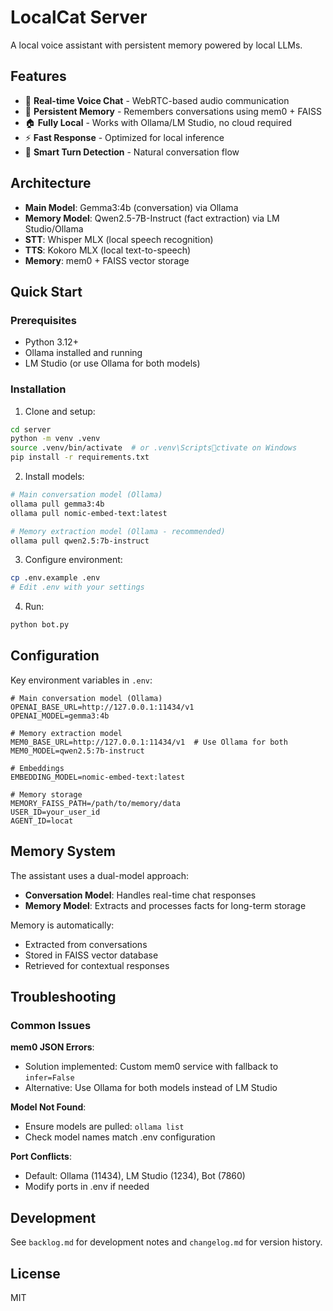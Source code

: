 # LocalCat Server

A local voice assistant with persistent memory powered by local LLMs.

## Features

- 🎤 **Real-time Voice Chat** - WebRTC-based audio communication
- 🧠 **Persistent Memory** - Remembers conversations using mem0 + FAISS
- 🏠 **Fully Local** - Works with Ollama/LM Studio, no cloud required
- ⚡ **Fast Response** - Optimized for local inference
- 🔄 **Smart Turn Detection** - Natural conversation flow

## Architecture

- **Main Model**: Gemma3:4b (conversation) via Ollama
- **Memory Model**: Qwen2.5-7B-Instruct (fact extraction) via LM Studio/Ollama
- **STT**: Whisper MLX (local speech recognition)
- **TTS**: Kokoro MLX (local text-to-speech)
- **Memory**: mem0 + FAISS vector storage

## Quick Start

### Prerequisites
- Python 3.12+
- Ollama installed and running
- LM Studio (or use Ollama for both models)

### Installation

1. Clone and setup:
```bash
cd server
python -m venv .venv
source .venv/bin/activate  # or .venv\Scriptsctivate on Windows
pip install -r requirements.txt
```

2. Install models:
```bash
# Main conversation model (Ollama)
ollama pull gemma3:4b
ollama pull nomic-embed-text:latest

# Memory extraction model (Ollama - recommended)
ollama pull qwen2.5:7b-instruct
```

3. Configure environment:
```bash
cp .env.example .env
# Edit .env with your settings
```

4. Run:
```bash
python bot.py
```

## Configuration

Key environment variables in `.env`:

```env
# Main conversation model (Ollama)
OPENAI_BASE_URL=http://127.0.0.1:11434/v1
OPENAI_MODEL=gemma3:4b

# Memory extraction model 
MEM0_BASE_URL=http://127.0.0.1:11434/v1  # Use Ollama for both
MEM0_MODEL=qwen2.5:7b-instruct

# Embeddings
EMBEDDING_MODEL=nomic-embed-text:latest

# Memory storage
MEMORY_FAISS_PATH=/path/to/memory/data
USER_ID=your_user_id
AGENT_ID=locat
```

## Memory System

The assistant uses a dual-model approach:
- **Conversation Model**: Handles real-time chat responses
- **Memory Model**: Extracts and processes facts for long-term storage

Memory is automatically:
- Extracted from conversations
- Stored in FAISS vector database
- Retrieved for contextual responses

## Troubleshooting

### Common Issues

**mem0 JSON Errors**: 
- Solution implemented: Custom mem0 service with fallback to `infer=False`
- Alternative: Use Ollama for both models instead of LM Studio

**Model Not Found**:
- Ensure models are pulled: `ollama list`
- Check model names match .env configuration

**Port Conflicts**:
- Default: Ollama (11434), LM Studio (1234), Bot (7860)
- Modify ports in .env if needed

## Development

See `backlog.md` for development notes and `changelog.md` for version history.

## License

MIT

